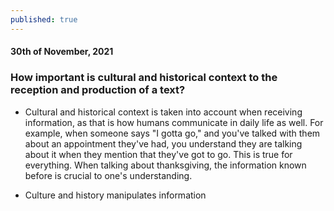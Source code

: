 ```yaml
---
published: true
---
```

#### 30th of November, 2021

### How important is cultural and historical context to the reception and production of a text?

- Cultural and historical context is taken into account when receiving information, as that is how humans communicate in daily life as well. For example, when someone says "I gotta go," and you've talked with them about an appointment they've had, you understand they are talking about it when they mention that they've got to go. This is true for everything. When talking about thanksgiving, the information known before is crucial to one's understanding.
 
- Culture and history manipulates information 
